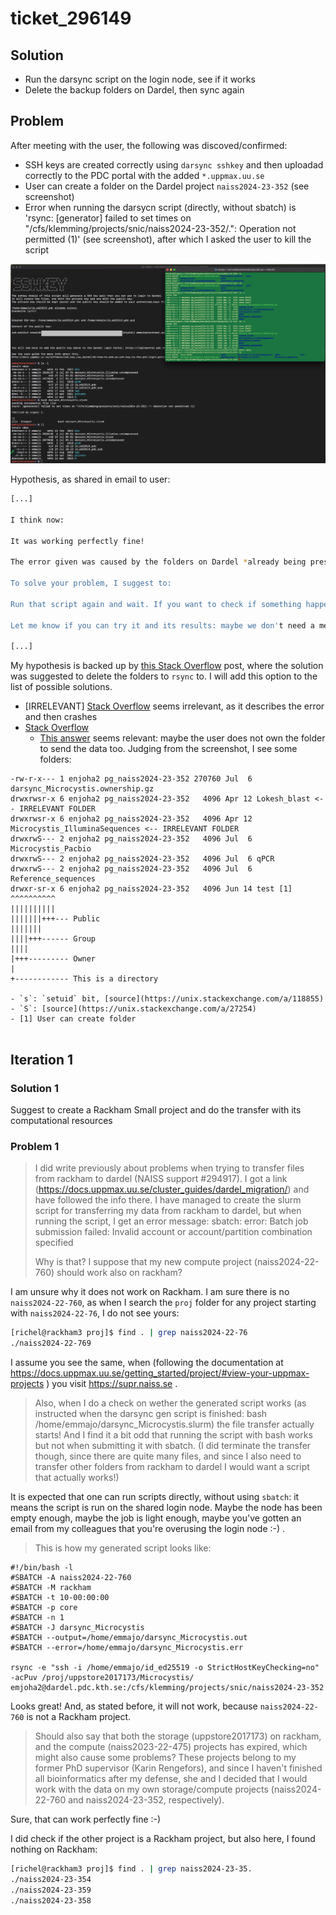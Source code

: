 # ticket_296149

## Solution

- Run the darsync script on the login node, see if it works
- Delete the backup folders on Dardel, then sync again

## Problem

After meeting with the user, the following was discoved/confirmed:

- SSH keys are created correctly using `darsync sshkey` and then uploadad 
  correctly to the PDC portal with the added `*.uppmax.uu.se`
- User can create a folder on the Dardel project `naiss2024-23-352`
  (see screenshot)
- Error when running the darsycn script (directly, without sbatch) is
  'rsync: [generator] failed to set times on 
  "/cfs/klemming/projects/snic/naiss2024-23-352/.": Operation not permitted (1)' 
  (see screenshot), after which I asked the user to kill the script 

![](screenshot.png)

Hypothesis, as shared in email to user:

```bash
[...]

I think now:

It was working perfectly fine!

The error given was caused by the folders on Dardel *already being present*, which is correct, as you've run (and stopped) the script before!

To solve your problem, I suggest to:

Run that script again and wait. If you want to check if something happens on Dardel, *go into the folders* and see if anything changes there.

Let me know if you can try it and its results: maybe we don't need a meeting at 14:00 :-) . If you did not have time, sure, see you at 14:00 at https://uu-se.zoom.us/s/7093465705 with passcode 42 (I will do a bit more research to see if my theory holds up) :-)

[...]
```

My hypothesis is backed up by [this Stack Overflow](https://stackoverflow.com/a/54861420)
post, where the solution was suggested to delete the folders to `rsync` to.
I will add this option to the list of possible solutions.


- [IRRELEVANT] [Stack Overflow](https://stackoverflow.com/questions/65843766/what-does-rsync-failed-to-set-times-on-really-means) 
  seems irrelevant, as it describes the error and then crashes
- [Stack Overflow](https://stackoverflow.com/questions/667992/rsync-error-failed-to-set-times-on-foo-bar-operation-not-permitted)
  - [This answer](https://stackoverflow.com/a/8757684) seems relevant: maybe the user does not own the folder to send the data
    too. Judging from the screenshot, I see some folders:

```text
-rw-r-x--- 1 enjoha2 pg_naiss2024-23-352 270760 Jul  6 darsync_Microcystis.ownership.gz
drwxrwsr-x 6 enjoha2 pg_naiss2024-23-352   4096 Apr 12 Lokesh_blast <-- IRRELEVANT FOLDER
drwxrwsr-x 6 enjoha2 pg_naiss2024-23-352   4096 Apr 12 Microcystis_IlluminaSequences <-- IRRELEVANT FOLDER
drwxrwS--- 2 enjoha2 pg_naiss2024-23-352   4096 Jul  6 Microcystis_Pacbio
drwxrwS--- 2 enjoha2 pg_naiss2024-23-352   4096 Jul  6 qPCR
drwxrwS--- 2 enjoha2 pg_naiss2024-23-352   4096 Jul  6 Reference_sequences
drwxr-sr-x 6 enjoha2 pg_naiss2024-23-352   4096 Jun 14 test [1]
^^^^^^^^^^
||||||||||
|||||||+++--- Public
|||||||
||||+++------ Group
||||
|+++--------- Owner
|
+------------ This is a directory

- `s`: `setuid` bit, [source](https://unix.stackexchange.com/a/118855)
- `S`: [source](https://unix.stackexchange.com/a/27254)
- [1] User can create folder


```







## Iteration 1

### Solution 1

Suggest to create a Rackham Small project and do the transfer with its computational resources

### Problem 1

> I did write previously about problems when trying to transfer files from rackham to dardel (NAISS support #294917). 
> I got a link (https://docs.uppmax.uu.se/cluster_guides/dardel_migration/) and have followed the info there. 
> I have managed to create the slurm script for transferring my data from rackham to dardel, but when running the script, I get an error message:
> sbatch: error: Batch job submission failed: Invalid account or account/partition combination specified
>
> Why is that? I suppose that my new compute project (naiss2024-22-760) should work also on rackham?

I am unsure why it does not work on Rackham. I am sure there is no `naiss2024-22-760`, 
as when I search the `proj` folder for any project starting with `naiss2024-22-76`,
I do not see yours:

```bash
[richel@rackham3 proj]$ find . | grep naiss2024-22-76
./naiss2024-22-769
```

I assume you see the same, when (following the documentation at https://docs.uppmax.uu.se/getting_started/project/#view-your-uppmax-projects )
you visit https://supr.naiss.se .


> Also, when I do a check on wether the generated script works (as instructed when the darsync gen script is 
> finished: bash /home/emmajo/darsync_Microcystis.slurm) the file transfer actually starts! 
> And I find it a bit odd that running the script with bash works but not when submitting it with 
> sbatch. (I did terminate the transfer though, since there are quite many files, and since I 
> also need to transfer other folders from rackham to dardel I would want a script that actually works!)

It is expected that one can run scripts directly, without using `sbatch`:
it means the script is run on the shared login node. Maybe the node has been
empty enough, maybe the job is light enough, maybe you've gotten an email
from my colleagues that you're overusing the login node :-) . 


> This is how my generated script looks like:

```
#!/bin/bash -l
#SBATCH -A naiss2024-22-760
#SBATCH -M rackham
#SBATCH -t 10-00:00:00
#SBATCH -p core
#SBATCH -n 1
#SBATCH -J darsync_Microcystis
#SBATCH --output=/home/emmajo/darsync_Microcystis.out
#SBATCH --error=/home/emmajo/darsync_Microcystis.err

rsync -e "ssh -i /home/emmajo/id_ed25519 -o StrictHostKeyChecking=no" -acPuv /proj/uppstore2017173/Microcystis/ emjoha2@dardel.pdc.kth.se:/cfs/klemming/projects/snic/naiss2024-23-352
```

Looks great! And, as stated before, it will not work, because `naiss2024-22-760` is not a Rackham project.


> Should also say that both the storage (uppstore2017173) on rackham, and the compute (naiss2023-22-475) projects has expired, 
> which might also cause some problems? 
> These projects belong to my former PhD supervisor (Karin Rengefors), 
> and since I haven't finished all bioinformatics after my defense, 
> she and I decided that I would work with the data on my own 
> storage/compute projects (naiss2024-22-760 and naiss2024-23-352, respectively).

Sure, that can work perfectly fine :-)

I did check if the other project is a Rackham project, but also here, I found nothing on Rackham:


```bash
[richel@rackham3 proj]$ find . | grep naiss2024-23-35.
./naiss2024-23-354
./naiss2024-23-359
./naiss2024-23-358
```

